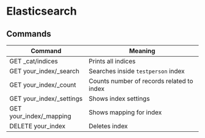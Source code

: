 # Elasticsearch

## Commands

Command                  | Meaning
-------------------------|------------------
GET _cat/indices         | Prints all indices
GET your_index/_search   | Searches inside `testperson` index
GET your_index/_count    | Counts number of records related to index
GET your_index/_settings | Shows index settings
GET your_index/_mapping  | Shows mapping for index
DELETE your_index        | Deletes index
